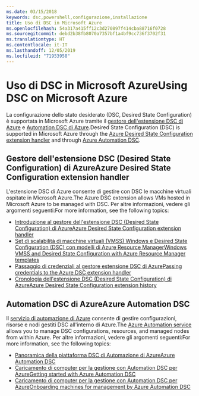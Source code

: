 ```yaml
---
ms.date: 03/15/2018
keywords: dsc,powershell,configurazione,installazione
title: Uso di DSC in Microsoft Azure
ms.openlocfilehash: 54a317a415ff12c3d270897f414cba88716f0728
ms.sourcegitcommit: debd2b38fb8070a7357bf1a4bf9cc736f3702f31
ms.translationtype: HT
ms.contentlocale: it-IT
ms.lasthandoff: 12/05/2019
ms.locfileid: "71953958"
---
```

# <a name="using-dsc-on-microsoft-azure"></a><span data-ttu-id="2b1bf-103">Uso di DSC in Microsoft Azure</span><span class="sxs-lookup"><span data-stu-id="2b1bf-103">Using DSC on Microsoft Azure</span></span>

<span data-ttu-id="2b1bf-104">La configurazione dello stato desiderato (DSC, Desired State Configuration) è supportata in Microsoft Azure tramite il [gestore dell'estensione DSC di Azure](/azure/virtual-machines/extensions/dsc-overview) e [Automation DSC di Azure](/azure/automation/automation-dsc-overview).</span><span class="sxs-lookup"><span data-stu-id="2b1bf-104">Desired State Configuration (DSC) is supported in Microsoft Azure through the [Azure Desired State Configuration extension handler](/azure/virtual-machines/extensions/dsc-overview) and through [Azure Automation DSC](/azure/automation/automation-dsc-overview).</span></span>

## <a name="azure-desired-state-configuration-extension-handler"></a><span data-ttu-id="2b1bf-105">Gestore dell'estensione DSC (Desired State Configuration) di Azure</span><span class="sxs-lookup"><span data-stu-id="2b1bf-105">Azure Desired State Configuration extension handler</span></span>

<span data-ttu-id="2b1bf-106">L'estensione DSC di Azure consente di gestire con DSC le macchine virtuali ospitate in Microsoft Azure.</span><span class="sxs-lookup"><span data-stu-id="2b1bf-106">The Azure DSC extension allows VMs hosted in Microsoft Azure to be managed with DSC.</span></span>
<span data-ttu-id="2b1bf-107">Per altre informazioni, vedere gli argomenti seguenti:</span><span class="sxs-lookup"><span data-stu-id="2b1bf-107">For more information, see the following topics:</span></span>

- [<span data-ttu-id="2b1bf-108">Introduzione al gestore dell'estensione DSC (Desired State Configuration) di Azure</span><span class="sxs-lookup"><span data-stu-id="2b1bf-108">Azure Desired State Configuration extension handler</span></span>](/azure/virtual-machines/extensions/dsc-overview)
- [<span data-ttu-id="2b1bf-109">Set di scalabilità di macchine virtuali (VMSS) Windows e Desired State Configuration (DSC) con modelli di Azure Resource Manager</span><span class="sxs-lookup"><span data-stu-id="2b1bf-109">Windows VMSS and Desired State Configuration with Azure Resource Manager templates</span></span>](/azure/virtual-machines/extensions/dsc-template)
- [<span data-ttu-id="2b1bf-110">Passaggio di credenziali al gestore estensione DSC di Azure</span><span class="sxs-lookup"><span data-stu-id="2b1bf-110">Passing credentials to the Azure DSC extension handler</span></span>](/azure/virtual-machines/extensions/dsc-credentials)
- [<span data-ttu-id="2b1bf-111">Cronologia dell'estensione DSC (Desired State Configuration) di Azure</span><span class="sxs-lookup"><span data-stu-id="2b1bf-111">Azure Desired State Configuration extension history</span></span>](azureDscexthistory.md)

## <a name="azure-automation-dsc"></a><span data-ttu-id="2b1bf-112">Automation DSC di Azure</span><span class="sxs-lookup"><span data-stu-id="2b1bf-112">Azure Automation DSC</span></span>

<span data-ttu-id="2b1bf-113">Il [servizio di automazione di Azure](https://azure.microsoft.com/en-us/services/automation/) consente di gestire configurazioni, risorse e nodi gestiti DSC all'interno di Azure.</span><span class="sxs-lookup"><span data-stu-id="2b1bf-113">The [Azure Automation service](https://azure.microsoft.com/en-us/services/automation/) allows you to manage DSC configurations, resources, and managed nodes from within Azure.</span></span> <span data-ttu-id="2b1bf-114">Per altre informazioni, vedere gli argomenti seguenti:</span><span class="sxs-lookup"><span data-stu-id="2b1bf-114">For more information, see the following topics:</span></span>

- [<span data-ttu-id="2b1bf-115">Panoramica della piattaforma DSC di Automazione di Azure</span><span class="sxs-lookup"><span data-stu-id="2b1bf-115">Azure Automation DSC</span></span>](/azure/automation/automation-dsc-overview)
- [<span data-ttu-id="2b1bf-116">Caricamento di computer per la gestione con Automation DSC per Azure</span><span class="sxs-lookup"><span data-stu-id="2b1bf-116">Getting started with Azure Automation DSC</span></span>](/azure/automation/automation-dsc-getting-started)
- [<span data-ttu-id="2b1bf-117">Caricamento di computer per la gestione con Automation DSC per Azure</span><span class="sxs-lookup"><span data-stu-id="2b1bf-117">Onboarding machines for management by Azure Automation DSC</span></span>](/azure/automation/automation-dsc-onboarding)